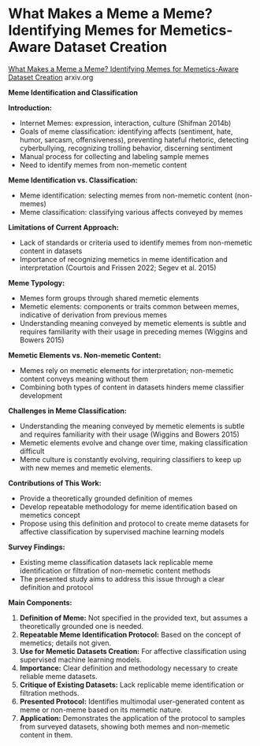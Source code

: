 # What Makes a Meme a Meme? Identifying Memes for Memetics-Aware Dataset Creation

[What Makes a Meme a Meme? Identifying Memes for Memetics-Aware Dataset Creation](https://arxiv.org/html/2407.11861) arxiv.org


**Meme Identification and Classification**

**Introduction:**
- Internet Memes: expression, interaction, culture (Shifman 2014b)
- Goals of meme classification: identifying affects (sentiment, hate, humor, sarcasm, offensiveness), preventing hateful rhetoric, detecting cyberbullying, recognizing trolling behavior, discerning sentiment
- Manual process for collecting and labeling sample memes
- Need to identify memes from non-memetic content

**Meme Identification vs. Classification:**
- Meme identification: selecting memes from non-memetic content (non-memes)
- Meme classification: classifying various affects conveyed by memes

**Limitations of Current Approach:**
- Lack of standards or criteria used to identify memes from non-memetic content in datasets
- Importance of recognizing memetics in meme identification and interpretation (Courtois and Frissen 2022; Segev et al. 2015)

**Meme Typology:**
- Memes form groups through shared memetic elements
- Memetic elements: components or traits common between memes, indicative of derivation from previous memes
- Understanding meaning conveyed by memetic elements is subtle and requires familiarity with their usage in preceding memes (Wiggins and Bowers 2015)

**Memetic Elements vs. Non-memetic Content:**
- Memes rely on memetic elements for interpretation; non-memetic content conveys meaning without them
- Combining both types of content in datasets hinders meme classifier development

**Challenges in Meme Classification:**
- Understanding the meaning conveyed by memetic elements is subtle and requires familiarity with their usage (Wiggins and Bowers 2015)
- Memetic elements evolve and change over time, making classification difficult
- Meme culture is constantly evolving, requiring classifiers to keep up with new memes and memetic elements.

**Contributions of This Work:**
* Provide a theoretically grounded definition of memes
* Develop repeatable methodology for meme identification based on memetics concept
* Propose using this definition and protocol to create meme datasets for affective classification by supervised machine learning models

**Survey Findings:**
* Existing meme classification datasets lack replicable meme identification or filtration of non-memetic content methods
* The presented study aims to address this issue through a clear definition and protocol

**Main Components:**
1. **Definition of Meme:** Not specified in the provided text, but assumes a theoretically grounded one is needed.
2. **Repeatable Meme Identification Protocol:** Based on the concept of memetics; details not given.
3. **Use for Memetic Datasets Creation:** For affective classification using supervised machine learning models.
4. **Importance:** Clear definition and methodology necessary to create reliable meme datasets.
5. **Critique of Existing Datasets:** Lack replicable meme identification or filtration methods.
6. **Presented Protocol:** Identifies multimodal user-generated content as meme or non-meme based on its memetic nature.
7. **Application:** Demonstrates the application of the protocol to samples from surveyed datasets, showing both memes and non-memetic content in them.

